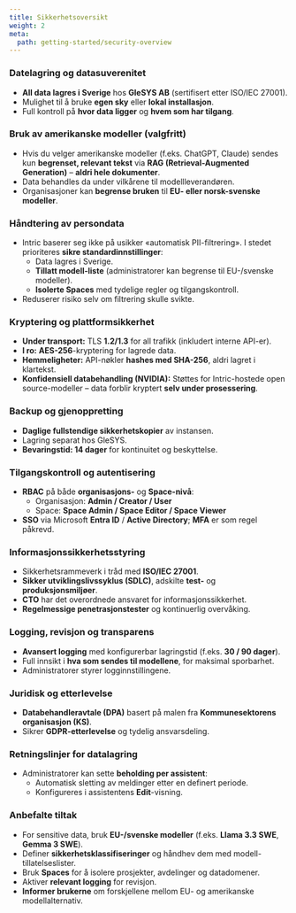 ```yaml
---
title: Sikkerhetsoversikt
weight: 2
meta:
  path: getting-started/security-overview
---
```

### Datelagring og datasuverenitet
- **All data lagres i Sverige** hos **GleSYS AB** (sertifisert etter ISO/IEC 27001).
- Mulighet til å bruke **egen sky** eller **lokal installasjon**.
- Full kontroll på **hvor data ligger** og **hvem som har tilgang**.

### Bruk av amerikanske modeller (valgfritt)
- Hvis du velger amerikanske modeller (f.eks. ChatGPT, Claude) sendes kun **begrenset, relevant tekst** via **RAG (Retrieval-Augmented Generation)** – **aldri hele dokumenter**.
- Data behandles da under vilkårene til modellleverandøren.
- Organisasjoner kan **begrense bruken** til **EU- eller norsk-svenske modeller**.

### Håndtering av persondata
- Intric baserer seg ikke på usikker «automatisk PII-filtrering». I stedet prioriteres **sikre standardinnstillinger**:
  - Data lagres i Sverige.
  - **Tillatt modell-liste** (administratorer kan begrense til EU-/svenske modeller).
  - **Isolerte Spaces** med tydelige regler og tilgangskontroll.
- Reduserer risiko selv om filtrering skulle svikte.

### Kryptering og plattformsikkerhet
- **Under transport:** TLS **1.2/1.3** for all trafikk (inkludert interne API-er).
- **I ro:** **AES-256**-kryptering for lagrede data.
- **Hemmeligheter:** API-nøkler **hashes med SHA-256**, aldri lagret i klartekst.
- **Konfidensiell databehandling (NVIDIA):** Støttes for Intric-hostede open source-modeller – data forblir kryptert **selv under prosessering**.

### Backup og gjenoppretting
- **Daglige fullstendige sikkerhetskopier** av instansen.
- Lagring separat hos GleSYS.
- **Bevaringstid: 14 dager** for kontinuitet og beskyttelse.

### Tilgangskontroll og autentisering
- **RBAC** på både **organisasjons-** og **Space-nivå**:
  - Organisasjon: **Admin / Creator / User**
  - Space: **Space Admin / Space Editor / Space Viewer**
- **SSO** via Microsoft **Entra ID** / **Active Directory**; **MFA** er som regel påkrevd.

### Informasjonssikkerhetsstyring
- Sikkerhetsrammeverk i tråd med **ISO/IEC 27001**.
- **Sikker utviklingslivssyklus (SDLC)**, adskilte **test-** og **produksjonsmiljøer**.
- **CTO** har det overordnede ansvaret for informasjonssikkerhet.
- **Regelmessige penetrasjonstester** og kontinuerlig overvåking.

### Logging, revisjon og transparens
- **Avansert logging** med konfigurerbar lagringstid (f.eks. **30 / 90 dager**).
- Full innsikt i **hva som sendes til modellene**, for maksimal sporbarhet.
- Administratorer styrer logginnstillingene.

### Juridisk og etterlevelse
- **Databehandleravtale (DPA)** basert på malen fra **Kommunesektorens organisasjon (KS)**.
- Sikrer **GDPR-etterlevelse** og tydelig ansvarsdeling.

### Retningslinjer for datalagring
- Administratorer kan sette **beholding per assistent**:
  - Automatisk sletting av meldinger etter en definert periode.
  - Konfigureres i assistentens **Edit**-visning.

### Anbefalte tiltak
- For sensitive data, bruk **EU-/svenske modeller** (f.eks. **Llama 3.3 SWE**, **Gemma 3 SWE**).
- Definer **sikkerhetsklassifiseringer** og håndhev dem med modell-tillatelseslister.
- Bruk **Spaces** for å isolere prosjekter, avdelinger og datadomener.
- Aktiver **relevant logging** for revisjon.
- **Informer brukerne** om forskjellene mellom EU- og amerikanske modellalternativ.
